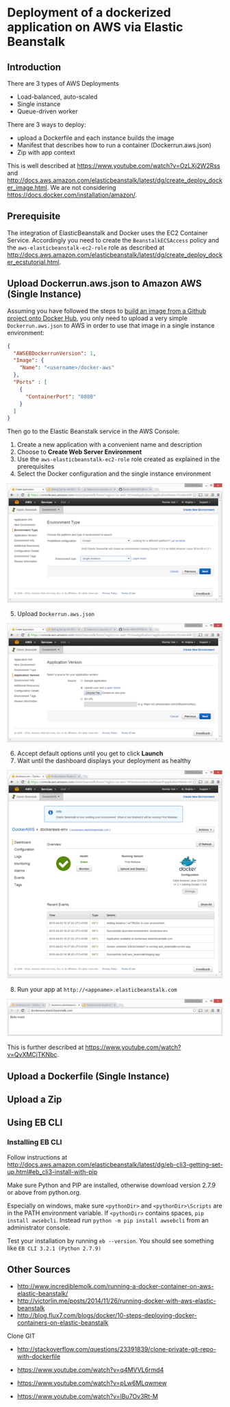 # Deployment of a dockerized application on AWS via Elastic Beanstalk

## Introduction

There are 3 types of AWS Deployments
- Load-balanced, auto-scaled
- Single instance
- Queue-driven worker

There are 3 ways to deploy:
- upload a Dockerfile and each instance builds the image
- Manifest that describes how to run a container (Dockerrun.aws.json)
- Zip with app context

This is well described at https://www.youtube.com/watch?v=OzLXj2W2Rss and http://docs.aws.amazon.com/elasticbeanstalk/latest/dg/create_deploy_docker_image.html.
We are not considering https://docs.docker.com/installation/amazon/.

## Prerequisite

The integration of ElasticBeanstalk and Docker uses the EC2 Container Service.
Accordingly you need to create the ```BeanstalkECSAccess``` policy and the ```aws-elasticbeanstalk-ec2-role``` role as described at http://docs.aws.amazon.com/elasticbeanstalk/latest/dg/create_deploy_docker_ecstutorial.html.

## Upload Dockerrun.aws.json to Amazon AWS (Single Instance)

Assuming you have followed the steps to [build an image from a Github project onto Docker Hub](./GITHUB.md), you only need to upload a very simple ```Dockerrun.aws.json``` to AWS in order to use that image in a single instance environment:

```json
{
  "AWSEBDockerrunVersion": 1,
  "Image": {
    "Name": "<username>/docker-aws"
  },
  "Ports" : [
    {
      "ContainerPort": "8080"
    }
  ]
}
```

Then go to the Elastic Beanstalk service in the AWS Console:

1. Create a new application with a convenient name and description
2. Choose to **Create Web Server Environment**
3. Use the ```aws-elasticbeanstalk-ec2-role``` role created as explained in the prerequisites
4. Select the Docker configuration and the single instance environment

![Docker configuration](https://raw.githubusercontent.com/jlchereau/Docker-AWS/master/graphics/eb1.png)

5. Upload ```Dockerrun.aws.json```

![Upload file](https://raw.githubusercontent.com/jlchereau/Docker-AWS/master/graphics/eb2.png)

6. Accept default options until you get to click **Launch**
7. Wait until the dashboard displays your deployment as healthy

![Healthy deployment](https://raw.githubusercontent.com/jlchereau/Docker-AWS/master/graphics/eb3.png)

8. Run your app at ```http://<appname>.elasticbeanstalk.com```

![Upload file](https://raw.githubusercontent.com/jlchereau/Docker-AWS/master/graphics/eb4.png)

This is further described at https://www.youtube.com/watch?v=QvXMCjTKNbc.

## Upload a Dockerfile (Single Instance)





## Upload a Zip




## Using EB CLI

### Installing EB CLI

Follow instructions at http://docs.aws.amazon.com/elasticbeanstalk/latest/dg/eb-cli3-getting-set-up.html#eb_cli3-install-with-pip

Make sure Python and PIP are installed, otherwise download version 2.7.9 or above from python.org.

Especially on windows, make sure ```<pythonDir>``` and ```<pythonDir>\Scripts``` are in the PATH environment variable. If ```<pythonDir>``` contains spaces, ```pip install awsebcli```.
Instead run ```python -m pip install awsebcli``` from an administrator console.

Test your installation by running ```eb --version```. You should see something like ```EB CLI 3.2.1 (Python 2.7.9)```

## Other Sources

- http://www.incrediblemolk.com/running-a-docker-container-on-aws-elastic-beanstalk/
- http://victorlin.me/posts/2014/11/26/running-docker-with-aws-elastic-beanstalk
- http://blog.flux7.com/blogs/docker/10-steps-deploying-docker-containers-on-elastic-beanstalk

Clone GIT
- http://stackoverflow.com/questions/23391839/clone-private-git-repo-with-dockerfile





- https://www.youtube.com/watch?v=q4MVVL6rmd4
- https://www.youtube.com/watch?v=pLw6MLqwmew
- https://www.youtube.com/watch?v=lBu7Ov3Rt-M